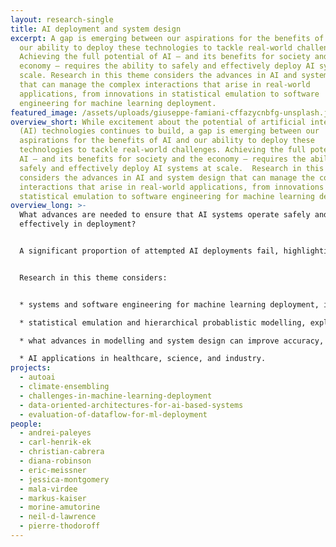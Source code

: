 ```yaml
---
layout: research-single
title: AI deployment and system design
excerpt: A gap is emerging between our aspirations for the benefits of AI and
  our ability to deploy these technologies to tackle real-world challenges.
  Achieving the full potential of AI – and its benefits for society and the
  economy – requires the ability to safely and effectively deploy AI systems at
  scale. Research in this theme considers the advances in AI and system design
  that can manage the complex interactions that arise in real-world
  applications, from innovations in statistical emulation to software
  engineering for machine learning deployment.
featured_image: /assets/uploads/giuseppe-famiani-cffazycnbfg-unsplash.jpg
overview_short: While excitement about the potential of artificial intelligence
  (AI) technologies continues to build, a gap is emerging between our
  aspirations for the benefits of AI and our ability to deploy these
  technologies to tackle real-world challenges. Achieving the full potential of
  AI – and its benefits for society and the economy – requires the ability to
  safely and effectively deploy AI systems at scale.  Research in this theme
  considers the advances in AI and system design that can manage the complex
  interactions that arise in real-world applications, from innovations in
  statistical emulation to software engineering for machine learning deployment.
overview_long: >-
  What advances are needed to ensure that AI systems operate safely and
  effectively in deployment?


  A significant proportion of attempted AI deployments fail, highlighting a suite of practical issues that arise when trying to integrate AI into real-world systems – from data management and use, to model performance, to user experience. These failures not only hold back the economic potential of AI, they also expose individuals, communities and societies to new forms of harm. Our AI deployment and system design research theme considers the interventions that can support safe and effective AI systems in real-world contexts.


  Research in this theme considers:


  * systems and software engineering for machine learning deployment, investigating how new software and data architectures can support system adaptability, scalability, and autonomy;

  * statistical emulation and hierarchical probablistic modelling, exploring the role of emulation and simulation in improving AI system performance;

  * what advances in modelling and system design can improve accuracy, robustness, safety and effectiveness, including real-time inference and decision-making; and

  * AI applications in healthcare, science, and industry.
projects:
  - autoai
  - climate-ensembling
  - challenges-in-machine-learning-deployment
  - data-oriented-architectures-for-ai-based-systems
  - evaluation-of-dataflow-for-ml-deployment
people:
  - andrei-paleyes
  - carl-henrik-ek
  - christian-cabrera
  - diana-robinson
  - eric-meissner
  - jessica-montgomery
  - mala-virdee
  - markus-kaiser
  - morine-amutorine
  - neil-d-lawrence
  - pierre-thodoroff
---
```

